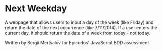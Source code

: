 <h1>Next Weekday</h1>
<p>A webpage that allows users to input a day of the week (like Friday) and return the date of the next occurrence (like 7/11/2014). If a user enters the current day, it should return the date of a week from today - not today.</p>

<p>Written by Sergii Mertsalov for Epicodus' JavaScript BDD assessment</p>